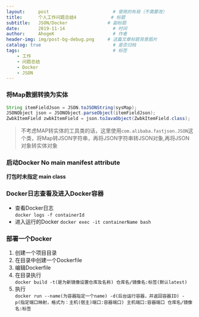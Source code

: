 ```yaml
---
layout:     post                        # 使用的布局（不需要改）
title:      个人工作问题总结4             # 标题 
subtitle:   JSON/Docker               # 副标题
date:       2019-11-14                  # 时间
author:     AhogeK                      # 作者
header-img: img/post-bg-debug.png     # 这篇文章标题背景图片
catalog: true                           # 是否归档
tags:                                   # 标签
    - 工作
    - 问题总结
    - Docker
    - JSON
---
```


### 将Map数据转换为实体

```java
String itemFieldJson = JSON.toJSONString(sysMap);
JSONObject json = JSONObject.parseObject(itemFieldJson);
ZwbkItemField zwbkItemField = json.toJavaObject(ZwbkItemField.class);
```
> 不考虑MAP转实体的工具类的话，这里使用``com.alibaba.fastjson.JSON``这个类，将Map转JSON字符串，再将JSON字符串转JSON对象,再将JSON对象转实体对象

### 启动Docker No main manifest attribute
**打包时未指定 main class**

### Docker日志查看及进入Docker容器
* 查看Docker日志<br>
``docker logs -f containerId``
* 进入运行的Docker
``docker exec -it containerName bash``

### 部署一个Docker
1. 创建一个项目目录
2. 在目录中创建一个Dockerfile
3. 编辑Dockerfile
4. 在目录执行<br> ``docker build -t(是为新镜像设置仓库及名称) 仓库名/镜像名:标签(默认latest)``
5. 执行<br>``docker run --name(为容器指定一个name) -d(后台运行容器，并返回容器ID) -p(指定端口映射，格式为：主机(宿主)端口:容器端口) 主机端口:容器端口 仓库名/镜像名:标签``